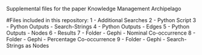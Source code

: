 Supplemental files for the paper Knowledge Management Archipelago

#Files included in this repository:
1 - Additional Searches
2 - Python Script
3 - Python Outputs - Search-Strings
4 - Python Outputs - Edges
5 - Python Outputs - Nodes
6 - Results
7 - Folder - Gephi - Nominal Co-occurrence
8 - Folder - Gephi - Percentage Co-occurrence
9 - Folder - Gephi - Search-Strings as Nodes
